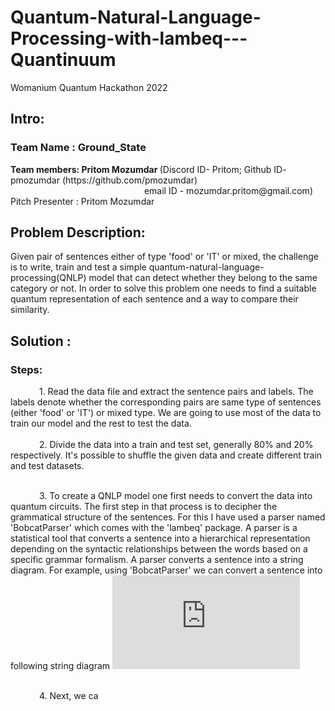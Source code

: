 # Quantum-Natural-Language-Processing-with-lambeq---Quantinuum
Womanium Quantum Hackathon 2022

<h2> Intro: </h2>
<h3>Team Name : Ground_State </h3>
<strong>Team members: Pritom Mozumdar </strong>(Discord ID- Pritom; Github ID- pmozumdar (https://github.com/pmozumdar)<br> 
            &emsp;&emsp;&emsp;&emsp;&emsp;&emsp;&emsp;&emsp;&emsp;&emsp;&emsp;&emsp;&emsp;&emsp;&emsp; email ID - mozumdar.pritom@gmail.com)<br>
 Pitch Presenter : Pritom Mozumdar <br>

<h2> Problem Description:</h2> Given pair of sentences either of type 'food' or 'IT' or mixed, the challenge is to write, train and test a simple quantum-natural-language-processing(QNLP) model that can detect whether they belong to the same category or not. In order to solve this problem
one needs to find a suitable quantum representation of each sentence and a way to compare their similarity. <br>

<h2>Solution :</h2>
<h3>Steps:</h3>
&emsp;&emsp;&emsp; 1. Read the data file and extract the sentence pairs and labels. The labels denote whether the corresponding pairs are same type of sentences (either 'food' or 'IT') or mixed type. We are going to use most of the data to train our model and the rest to test the data. <br/><br />  
&emsp;&emsp;&emsp; 2. Divide the data into a train and test set, generally 80% and 20% respectively. It's possible to shuffle the given data and create different train and test datasets. <br><br>

&emsp;&emsp;&emsp; 3. To create a QNLP model one first needs to convert the data into quantum circuits. The first step in that process is to decipher the grammatical structure of the sentences. For this I have used a parser named 'BobcatParser' which comes with the 'lambeq' package. A parser is a statistical tool that converts a sentence into a hierarchical representation depending on the syntactic relationships between the words based on a specific grammar formalism. A parser converts a sentence into a string diagram. For example, using 'BobcatParser' we can convert a  sentence into following string diagram ![plot](https://github.com/pmozumdar/Quantum-Natural-Language-Processing-with-lambeq---Quantinuum/main/sentence_diagram.pdf )<br><br>

&emsp;&emsp;&emsp; 4. Next, we ca
